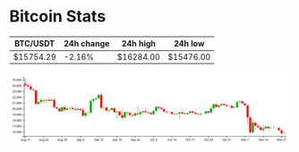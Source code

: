 # Bitcoin Stats

BTC/USDT|24h change|24h high|24h low|
|---|---|---|---|
|$15754.29|-2.16%|$16284.00|$15476.00|

<img src="./chart.svg">
